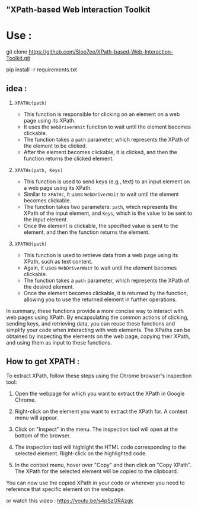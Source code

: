 ## "XPath-based Web Interaction Toolkit

# Use :

git clone https://github.com/Sloo7ee/XPath-based-Web-Interaction-Toolkit.git

pip install -r requirements.txt
## idea : 

1. `XPATHc(path)`
   - This function is responsible for clicking on an element on a web page using its XPath.
   - It uses the `WebDriverWait` function to wait until the element becomes clickable.
   - The function takes a `path` parameter, which represents the XPath of the element to be clicked.
   - After the element becomes clickable, it is clicked, and then the function returns the clicked element.

2. `XPATHs(path, Keys)`
   - This function is used to send keys (e.g., text) to an input element on a web page using its XPath.
   - Similar to `XPATHc`, it uses `WebDriverWait` to wait until the element becomes clickable.
   - The function takes two parameters: `path`, which represents the XPath of the input element, and `Keys`, which is the value to be sent to the input element.
   - Once the element is clickable, the specified value is sent to the element, and then the function returns the element.

3. `XPATHd(path)`
   - This function is used to retrieve data from a web page using its XPath, such as text content.
   - Again, it uses `WebDriverWait` to wait until the element becomes clickable.
   - The function takes a `path` parameter, which represents the XPath of the desired element.
   - Once the element becomes clickable, it is returned by the function, allowing you to use the returned element in further operations.

In summary, these functions provide a more concise way to interact with web pages using XPath. By encapsulating the common actions of clicking, sending keys, and retrieving data, you can reuse these functions and simplify your code when interacting with web elements. The XPaths can be obtained by inspecting the elements on the web page, copying their XPath, and using them as input to these functions.

## How to get XPATH :

To extract XPath, follow these steps using the Chrome browser's inspection tool:

1. Open the webpage for which you want to extract the XPath in Google Chrome.

2. Right-click on the element you want to extract the XPath for. A context menu will appear.

3. Click on "Inspect" in the menu. The inspection tool will open at the bottom of the browser.

4. The inspection tool will highlight the HTML code corresponding to the selected element. Right-click on the highlighted code.

5. In the context menu, hover over "Copy" and then click on "Copy XPath". The XPath for the selected element will be copied to the clipboard.

You can now use the copied XPath in your code or wherever you need to reference that specific element on the webpage.

or watch this video : https://youtu.be/s4pSzGRAzgk
